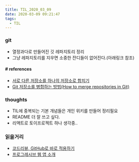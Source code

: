 ```yaml
---
title: TIL_2020_03_09
date: 2020-03-09 09:21:47
tags:
  - TIL
---
```



### git
- 열정과다로 만들어진 깃 레파지토리 정리
- 그냥 레파지토리를 지우면 소중한 잔디들이 없어진다.(아래링크 참조)
#### # references
- [서로 다른 저장소를 하나의 저장소로 합치기](https://github.com/uyu423/TIL/blob/master/git%EA%B3%BC%20Github/%EC%84%9C%EB%A1%9C%20%EB%8B%A4%EB%A5%B8%20%EC%A0%80%EC%9E%A5%EC%86%8C%EB%A5%BC%20%ED%95%98%EB%82%98%EC%9D%98%20%EC%A0%80%EC%9E%A5%EC%86%8C%EB%A1%9C%20%ED%95%A9%EC%B9%98%EA%B8%B0.md)
- [Git 저장소를 병합하는 방법(How to merge repositories in Git)](https://mansoo-sw.blogspot.com/2017/08/git-repository-merge.html) 


### thoughts
- TIL에 중복되는 기본 개념들은 개인 위키를 만들어 정리필요
- README 더 잘 쓰고 싶다.
- 리액트로 토이프로젝트 하나 생각중..


### 읽을거리
- [코드리뷰, GitHub로 바로 적용하기](https://academy.realm.io/kr/posts/codereview-howto/)
- [프로그레시브 웹 앱 소개](https://developer.mozilla.org/ko/docs/Web/Progressive_web_apps/%EC%86%8C%EA%B0%9C)
